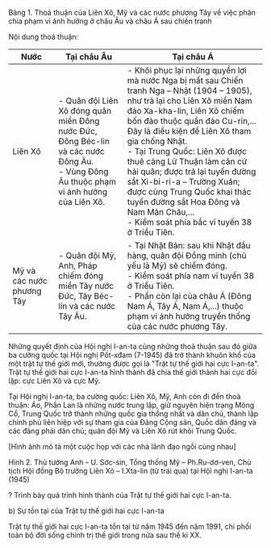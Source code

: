 Bảng 1. Thoả thuận của Liên Xô, Mỹ và các nước phương Tây về việc phân chia phạm vi ảnh hưởng ở châu Âu và châu Á sau chiến tranh

Nội dung thoả thuận:

Nước | Tại châu Âu | Tại châu Á
--- | --- | ---
Liên Xô | - Quân đội Liên Xô đóng quân miền Đông nước Đức, Đông Béc-lin và các nước Đông Âu. <br> - Vùng Đông Âu thuộc phạm vi ảnh hưởng của Liên Xô. | - Khôi phục lại những quyền lợi mà nước Nga bị mất sau Chiến tranh Nga – Nhật (1904 – 1905), như trả lại cho Liên Xô miền Nam đảo Xa-kha-lin, Liên Xô chiếm bốn đảo thuộc quần đảo Cu-rin,... Đây là điều kiện để Liên Xô tham gia chống Nhật. <br> - Tại Trung Quốc: Liên Xô được thuê cảng Lữ Thuận làm căn cứ hải quân; được trả lại tuyến đường sắt Xi-bi-ri-a – Trường Xuân; được cùng Trung Quốc khai thác tuyến đường sắt Hoa Đông và Nam Mãn Châu,... <br> - Kiểm soát phía bắc vĩ tuyến 38 ở Triều Tiên.
Mỹ và các nước phương Tây | - Quân đội Mỹ, Anh, Pháp chiếm đóng miền Tây nước Đức, Tây Béc-lin và các nước Tây Âu. | - Tại Nhật Bản: sau khi Nhật đầu hàng, quân đội Đồng minh (chủ yếu là Mỹ) sẽ chiếm đóng. <br> - Kiểm soát phía nam vĩ tuyến 38 ở Triều Tiên. <br> - Phần còn lại của châu Á (Đông Nam Á, Tây Á, Nam Á,...) thuộc phạm vi ảnh hưởng truyền thống của các nước phương Tây.

Những quyết định của Hội nghị I-an-ta cùng những thoả thuận sau đó giữa ba cường quốc tại Hội nghị Pốt-xđam (7-1945) đã trở thành khuôn khổ của một trật tự thế giới mới, thường được gọi là "Trật tự thế giới hai cực I-an-ta". Trật tự thế giới hai cực I-an-ta hình thành đã chia thế giới thành hai cực đối lập: cực Liên Xô và cực Mỹ.

Tại Hội nghị I-an-ta, ba cường quốc: Liên Xô, Mỹ, Anh còn đi đến thoả thuận: Áo, Phần Lan là những nước trung lập, giữ nguyên hiện trạng Mông Cổ, Trung Quốc trở thành những quốc gia thống nhất và dân chủ, thành lập chính phủ liên hiệp với sự tham gia của Đảng Cộng sản, Quốc dân đảng và các đảng phái dân chủ; quân đội Mỹ và Liên Xô rút khỏi Trung Quốc.

[Hình ảnh mô tả một cuộc họp với các nhà lãnh đạo ngồi cùng nhau]

Hình 2. Thủ tướng Anh – U. Sớc-sin, Tổng thống Mỹ – Ph.Ru-dơ-ven, Chủ tịch Hội đồng Bộ trưởng Liên Xô – I.Xta-lin (từ trái qua) tại Hội nghị I-an-ta (1945)

? Trình bày quá trình hình thành của Trật tự thế giới hai cực I-an-ta.

b) Sự tồn tại của Trật tự thế giới hai cực I-an-ta

Trật tự thế giới hai cực I-an-ta tồn tại từ năm 1945 đến năm 1991, chi phối toàn bộ đời sống chính trị thế giới trong nửa sau thế kỉ XX.